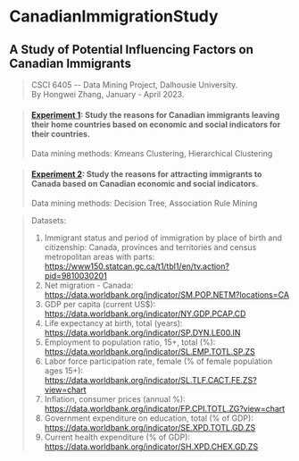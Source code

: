 # CanadianImmigrationStudy

## A Study of Potential Influencing Factors on Canadian Immigrants

> CSCI 6405 -- Data Mining Project, Dalhousie University.   
> By Hongwei Zhang, January - April 2023.


> #### [Experiment 1](Experiment_1.ipynb): Study the reasons for Canadian immigrants leaving their home countries based on economic and social indicators for their countries.
> Data mining methods: Kmeans Clustering, Hierarchical Clustering

> #### [Experiment 2](Experiment_2.ipynb): Study the reasons for attracting immigrants to Canada based on Canadian economic and social indicators.
> Data mining methods: Decision Tree, Association Rule Mining


> Datasets:
> 1. Immigrant status and period of immigration by place of birth and citizenship: Canada, provinces and territories and census metropolitan areas with parts: https://www150.statcan.gc.ca/t1/tbl1/en/tv.action?pid=9810030201
> 2. Net migration - Canada: https://data.worldbank.org/indicator/SM.POP.NETM?locations=CA
> 3. GDP per capita (current US$): https://data.worldbank.org/indicator/NY.GDP.PCAP.CD
> 4. Life expectancy at birth, total (years): https://data.worldbank.org/indicator/SP.DYN.LE00.IN
> 5. Employment to population ratio, 15+, total (%): https://data.worldbank.org/indicator/SL.EMP.TOTL.SP.ZS
> 6. Labor force participation rate, female (% of female population ages 15+): https://data.worldbank.org/indicator/SL.TLF.CACT.FE.ZS?view=chart
> 7. Inflation, consumer prices (annual %): https://data.worldbank.org/indicator/FP.CPI.TOTL.ZG?view=chart
> 8. Government expenditure on education, total (% of GDP): https://data.worldbank.org/indicator/SE.XPD.TOTL.GD.ZS
> 9. Current health expenditure (% of GDP): https://data.worldbank.org/indicator/SH.XPD.CHEX.GD.ZS